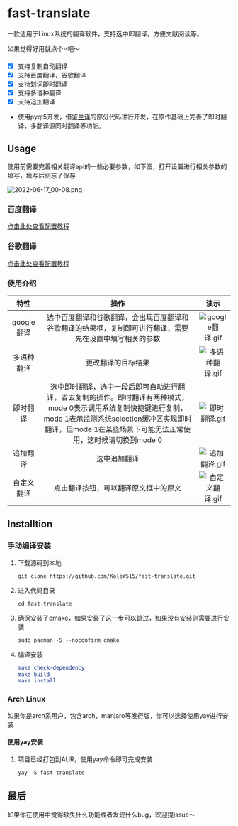 # fast-translate
一款适用于Linux系统的翻译软件，支持选中即翻译，方便文献阅读等。

如果觉得好用就点个:star:吧～

- [x] 支持复制自动翻译
- [x] 支持百度翻译，谷歌翻译
- [x] 支持划词即时翻译
- [x] 支持多语种翻译
- [x] 支持追加翻译

- 使用pyqt5开发，借鉴[兰译](https://github.com/yuhldr/ldr-translate)的部分代码进行开发，在原作基础上完善了即时翻译，多翻译源同时翻译等功能。

## Usage

使用前需要完善相关翻译api的一些必要参数，如下图，打开设置进行相关参数的填写，填写后别忘了保存

![2022-06-17_00-08.png](https://s2.loli.net/2022/06/17/dvGH9AshZfQSYec.png)

### 百度翻译

[点击此处查看配置教程](https://github.com/KaleW515/fast-translate/blob/main/docs/百度翻译.md)

### 谷歌翻译

[点击此处查看配置教程](https://github.com/KaleW515/fast-translate/blob/main/docs/谷歌翻译.md)

### 使用介绍

|    特性    |                             操作                             |                             演示                             |
| :--------: | :----------------------------------------------------------: | :----------------------------------------------------------: |
| google翻译 | 选中百度翻译和谷歌翻译，会出现百度翻译和谷歌翻译的结果框，复制即可进行翻译，需要先在设置中填写相关的参数 | ![google翻译.gif](https://s2.loli.net/2022/06/16/YqABIFdsknuw6KP.gif) |
| 多语种翻译 |                      更改翻译的目标结果                      | ![多语种翻译.gif](https://s2.loli.net/2022/06/16/jOT6wLlY8BPZtdu.gif) |
|  即时翻译  | 选中即时翻译，选中一段后即可自动进行翻译，省去复制的操作。即时翻译有两种模式，mode 0表示调用系统复制快捷键进行复制，mode 1表示监测系统selection缓冲区实现即时翻译，但mode 1在某些场景下可能无法正常使用，这时候请切换到mode 0 | ![即时翻译.gif](https://s2.loli.net/2022/06/16/xqBjub7hJGMTXWd.gif) |
|  追加翻译  |                         选中追加翻译                         | ![追加翻译.gif](https://s2.loli.net/2022/06/16/4xR9MBTstH2FidS.gif) |
| 自定义翻译 |             点击翻译按钮，可以翻译原文框中的原文             | ![自定义翻译.gif](https://s2.loli.net/2022/06/16/RtWxJw1faU4mnFV.gif) |



## Installtion

### 手动编译安装

1. 下载源码到本地

   `git clone https://github.com/KaleW515/fast-translate.git`

2. 进入代码目录

   `cd fast-translate`

3. 确保安装了cmake，如果安装了这一步可以跳过，如果没有安装则需要进行安装

   `sudo pacman -S --noconfirm cmake`

4. 编译安装

   ```cmake
   make check-dependency
   make build
   make install
   ```

### Arch Linux

如果你是arch系用户，包含arch，manjaro等发行版，你可以选择使用yay进行安装

#### 使用yay安装

1. 项目已经打包到AUR，使用yay命令即可完成安装

   `yay -S fast-translate`

## 最后

如果你在使用中觉得缺失什么功能或者发现什么bug，欢迎提issue～
